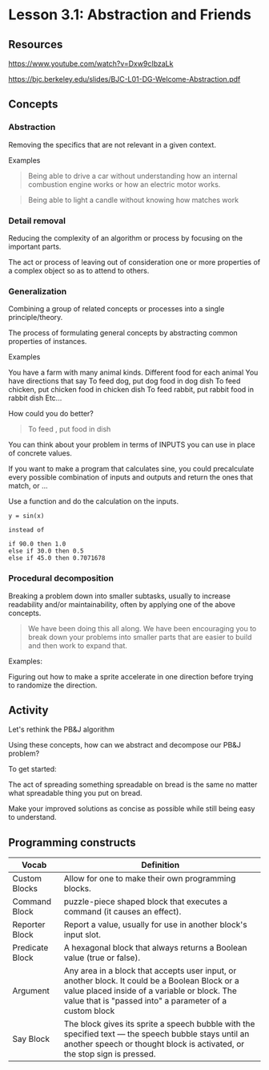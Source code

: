 # Lesson 3.1: Abstraction and Friends

## Resources

https://www.youtube.com/watch?v=Dxw9cIbzaLk

https://bjc.berkeley.edu/slides/BJC-L01-DG-Welcome-Abstraction.pdf

## Concepts

### Abstraction
Removing the specifics that are not relevant in a given context.

Examples

> Being able to drive a car without understanding how an internal combustion engine works or how an electric motor works.

> Being able to light a candle without knowing how matches work

### Detail removal

Reducing the complexity of an algorithm or process by focusing on the important parts.

The act or process of leaving out of consideration one or more properties of a complex object so as to attend to others.

### Generalization

Combining a group of related concepts or processes into a single principle/theory.

The process of formulating general concepts by abstracting common properties of instances.

Examples

You have a farm with many animal kinds. 
Different food for each animal 
You have directions that say 
	To feed dog, put dog food in dog dish 
	To feed chicken, put chicken food in chicken dish 
	To feed rabbit, put rabbit food in rabbit dish 
	Etc... 

How could you do better? 

> To feed <animal>, put <animal> food in <animal> dish 

You can think about your problem in terms of INPUTS you can use in place of concrete values.

If you want to make a program that calculates sine, you could precalculate every possible combination of inputs and outputs and return the ones that match, or ...

Use a function and do the calculation on the inputs.

```
y = sin(x)

instead of 

if 90.0 then 1.0
else if 30.0 then 0.5
else if 45.0 then 0.7071678

```

### Procedural decomposition

Breaking a problem down into smaller subtasks, usually to increase readability and/or maintainability, often by applying one of the above concepts.

> We have been doing this all along. We have been encouraging you to break down your problems into smaller parts that are easier to build and then work to expand that.

Examples:

Figuring out how to make a sprite accelerate in one direction before trying to randomize the direction.


## Activity 

Let's rethink the PB&J algorithm

Using these concepts, how can we abstract and decompose our PB&J problem?

To get started:

The act of spreading something spreadable on bread is the same no matter what spreadable thing you put on bread.

Make your improved solutions as concise as possible while still being easy to understand.

## Programming constructs

| Vocab | Definition |
| ----- | ---------- |
| Custom Blocks | Allow for one to make their own programming blocks. |
| Command Block | puzzle-piece shaped block that executes a command (it causes an effect).
| Reporter Block | Report a value, usually for use in another block's input slot. |
| Predicate Block | A hexagonal block that always returns a Boolean value (true or false). |
| Argument | Any area in a block that accepts user input, or another block. It could be a Boolean Block or a value placed inside of a variable or block. The value that is "passed into" a parameter of a custom block |
| Say Block |The block gives its sprite a speech bubble with the specified text — the speech bubble stays until an another speech or thought block is activated, or the stop sign is pressed. |